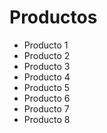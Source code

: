 # Productos
- Producto 1
- Producto 2
- Producto 3
- Producto 4
- Producto 5
- Producto 6
- Producto 7
- Producto 8